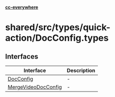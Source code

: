 [**cc-everywhere**](../../../../../index.md)

<HorizontalLine />

# shared/src/types/quick-action/DocConfig.types

## Interfaces

| Interface | Description |
| ------ | ------ |
| [DocConfig](interfaces/doc-config.md) | - |
| [MergeVideoDocConfig](interfaces/merge-video-doc-config.md) | - |
